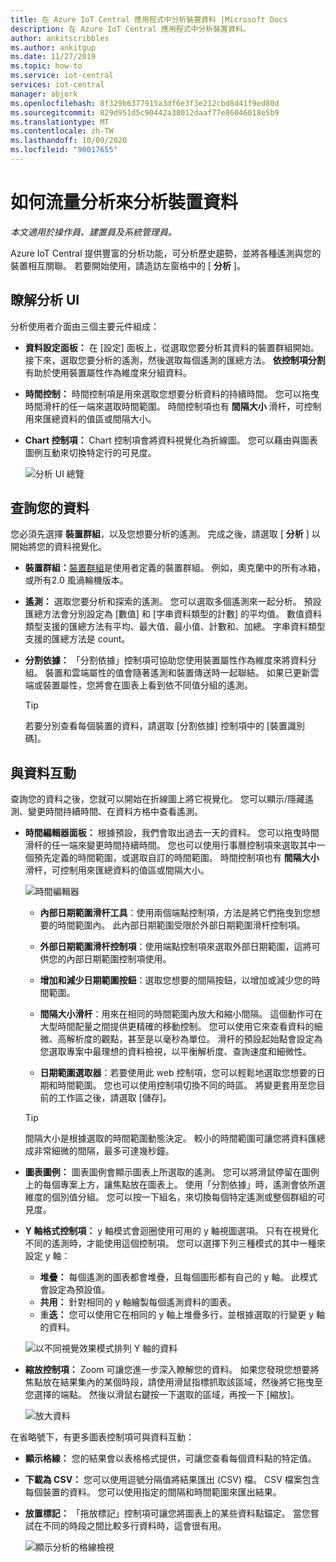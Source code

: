 ```yaml
---
title: 在 Azure IoT Central 應用程式中分析裝置資料 |Microsoft Docs
description: 在 Azure IoT Central 應用程式中分析裝置資料。
author: ankitscribbles
ms.author: ankitgup
ms.date: 11/27/2019
ms.topic: how-to
ms.service: iot-central
services: iot-central
manager: abjork
ms.openlocfilehash: 8f329b6377915a3df6e3f3e212cbd8d41f9ed80d
ms.sourcegitcommit: 829d951d5c90442a38012daaf77e86046018e5b9
ms.translationtype: MT
ms.contentlocale: zh-TW
ms.lasthandoff: 10/09/2020
ms.locfileid: "90017655"
---
```

# <a name="how-to-use-analytics-to-analyze-device-data"></a>如何流量分析來分析裝置資料

*本文適用於操作員、建置員及系統管理員。*

Azure IoT Central 提供豐富的分析功能，可分析歷史趨勢，並將各種遙測與您的裝置相互關聯。 若要開始使用，請造訪左窗格中的 [ **分析** ]。

## <a name="understanding-the-analytics-ui"></a>瞭解分析 UI
分析使用者介面由三個主要元件組成：
- **資料設定面板：** 在 [設定] 面板上，從選取您要分析其資料的裝置群組開始。 接下來，選取您要分析的遙測，然後選取每個遙測的匯總方法。 **依控制項分割** 有助於使用裝置屬性作為維度來分組資料。

- **時間控制：** 時間控制項是用來選取您想要分析資料的持續時間。 您可以拖曳時間滑杆的任一端來選取時間範圍。 時間控制項也有 **間隔大小** 滑杆，可控制用來匯總資料的值區或間隔大小。 

- **Chart 控制項：** Chart 控制項會將資料視覺化為折線圖。 您可以藉由與圖表圖例互動來切換特定行的可見度。 


  ![分析 UI 總覽](media/howto-create-analytics/analyticsui.png)


## <a name="querying-your-data"></a>查詢您的資料

您必須先選擇 **裝置群組**，以及您想要分析的遙測。 完成之後，請選取 [ **分析** ] 以開始將您的資料視覺化。

- **裝置群組：**[裝置群組](tutorial-use-device-groups.md)是使用者定義的裝置群組。 例如，奧克蘭中的所有冰箱，或所有2.0 風渦輪機版本。

- **遙測：** 選取您要分析和探索的遙測。 您可以選取多個遙測來一起分析。 預設匯總方法會分別設定為 [數值] 和 [字串資料類型的計數] 的平均值。 數值資料類型支援的匯總方法有平均、最大值、最小值、計數和、加總。  字串資料類型支援的匯總方法是 count。

- **分割依據：** 「分割依據」控制項可協助您使用裝置屬性作為維度來將資料分組。 裝置和雲端屬性的值會隨著遙測和裝置傳送時一起聯結。 如果已更新雲端或裝置屬性，您將會在圖表上看到依不同值分組的遙測。

    > [!TIP]
    > 若要分別查看每個裝置的資料，請選取 [分割依據] 控制項中的 [裝置識別碼]。

## <a name="interacting-with-your-data"></a>與資料互動

查詢您的資料之後，您就可以開始在折線圖上將它視覺化。 您可以顯示/隱藏遙測、變更時間持續時間、在資料方格中查看遙測。

- **時間編輯器面板：** 根據預設，我們會取出過去一天的資料。 您可以拖曳時間滑杆的任一端來變更時間持續時間。 您也可以使用行事曆控制項來選取其中一個預先定義的時間範圍，或選取自訂的時間範圍。 時間控制項也有 **間隔大小** 滑杆，可控制用來匯總資料的值區或間隔大小。

    ![時間編輯器](media/howto-create-analytics/timeeditorpanel.png)

    - **內部日期範圍滑杆工具**：使用兩個端點控制項，方法是將它們拖曳到您想要的時間範圍內。 此內部日期範圍受限於外部日期範圍滑杆控制項。
    
   
    - **外部日期範圍滑杆控制項**：使用端點控制項來選取外部日期範圍，這將可供您的內部日期範圍控制項使用。

    - **增加和減少日期範圍按鈕**：選取您想要的間隔按鈕，以增加或減少您的時間範圍。

    - **間隔大小滑杆**：用來在相同的時間範圍內放大和縮小間隔。 這個動作可在大型時間配量之間提供更精確的移動控制。 您可以使用它來查看資料的細微、高解析度的觀點，甚至是以毫秒為單位。 滑杆的預設起始點會設定為您選取專案中最理想的資料檢視，以平衡解析度、查詢速度和細微性。
    
    - **日期範圍選取器**：若要使用此 web 控制項，您可以輕鬆地選取您想要的日期和時間範圍。 您也可以使用控制項切換不同的時區。 將變更套用至您目前的工作區之後，請選取 [儲存]。

    > [!TIP]
    > 間隔大小是根據選取的時間範圍動態決定。 較小的時間範圍可讓您將資料匯總成非常細微的間隔，最多可達幾秒鐘。


- **圖表圖例：** 圖表圖例會顯示圖表上所選取的遙測。 您可以將滑鼠停留在圖例上的每個專案上方，讓焦點放在圖表上。 使用「分割依據」時，遙測會依所選維度的個別值分組。 您可以按一下組名，來切換每個特定遙測或整個群組的可見度。  


- **Y 軸格式控制項：** y 軸模式會迴圈使用可用的 y 軸視圖選項。 只有在視覺化不同的遙測時，才能使用這個控制項。 您可以選擇下列三種模式的其中一種來設定 y 軸：

    - **堆疊：** 每個遙測的圖表都會堆疊，且每個圖形都有自己的 y 軸。 此模式會設定為預設值。
    - **共用：** 針對相同的 y 軸繪製每個遙測資料的圖表。
    - 重**迭：** 您可以使用它在相同的 y 軸上堆疊多行，並根據選取的行變更 y 軸的資料。

  ![以不同視覺效果模式排列 Y 軸的資料](media/howto-create-analytics/yaxiscontrol.png)

- **縮放控制項：** Zoom 可讓您進一步深入瞭解您的資料。 如果您發現您想要將焦點放在結果集內的某個時段，請使用滑鼠指標抓取該區域，然後將它拖曳至您選擇的端點。 然後以滑鼠右鍵按一下選取的區域，再按一下 [縮放]。

  ![放大資料](media/howto-create-analytics/zoom.png)

在省略號下，有更多圖表控制項可與資料互動：

- **顯示格線：** 您的結果會以表格格式提供，可讓您查看每個資料點的特定值。

- **下載為 CSV：** 您可以使用逗號分隔值將結果匯出 (CSV) 檔。 CSV 檔案包含每個裝置的資料。 您可以使用指定的間隔和時間範圍來匯出結果。 

- **放置標記：** 「拖放標記」控制項可讓您將圖表上的某些資料點錨定。 當您嘗試在不同的時段之間比較多行資料時，這會很有用。

  ![顯示分析的格線檢視](media/howto-create-analytics/additionalchartcontrols.png)

